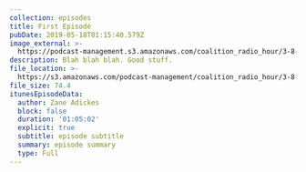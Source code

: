 ```yaml
---
collection: episodes
title: First Episode
pubDate: 2019-05-18T01:15:40.579Z
image_external: >-
  https://podcast-management.s3.amazonaws.com/coalition_radio_hour/3-8-19/3-8-19.png
description: Blah blah blah. Good stuff.
file_location: >-
  https://s3.amazonaws.com/podcast-management/coalition_radio_hour/3-8-19/3-8-19.mp3
file_size: 74.4
itunesEpisodeData:
  author: Zane Adickes
  block: false
  duration: '01:05:02'
  explicit: true
  subtitle: episode subtitle
  summary: episode summary
  type: Full
---
```


